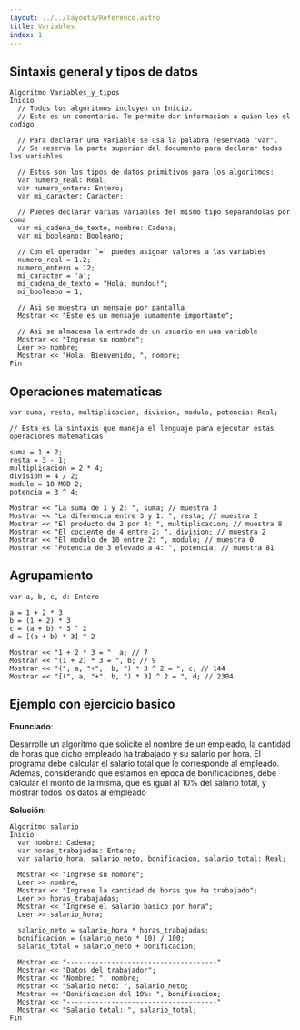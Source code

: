 ```yaml
---
layout: ../../layouts/Reference.astro
title: Variables
index: 1
---
```


## Sintaxis general y tipos de datos

```gabo
Algoritmo Variables_y_tipos
Inicio
  // Todos los algoritmos incluyen un Inicio.
  // Esto es un comentario. Te permite dar informacion a quien lea el codigo

  // Para declarar una variable se usa la palabra reservada "var".
  // Se reserva la parte superior del documento para declarar todas las variables.

  // Estos son los tipos de datos primitivos para los algoritmos:
  var numero_real: Real;
  var numero_entero: Entero;
  var mi_caracter: Caracter;

  // Puedes declarar varias variables del mismo tipo separandolas por coma
  var mi_cadena_de_texto, nombre: Cadena;
  var mi_booleano: Booleano;

  // Con el operador `=` puedes asignar valores a las variables
  numero_real = 1.2;
  numero_entero = 12;
  mi_caracter = 'a';
  mi_cadena_de_texto = "Hola, mundou!";
  mi_booleano = 1;

  // Asi se muestra un mensaje por pantalla
  Mostrar << "Este es un mensaje sumamente importante";

  // Asi se almacena la entrada de un usuario en una variable
  Mostrar << "Ingrese su nombre";
  Leer >> nombre;
  Mostrar << "Hola. Bienvenido, ", nombre;
Fin
```

## Operaciones matematicas

```gabo
var suma, resta, multiplicacion, division, modulo, potencia: Real;

// Esta es la sintaxis que maneja el lenguaje para ejecutar estas operaciones matematicas

suma = 1 + 2;
resta = 3 - 1;
multiplicacion = 2 * 4;
division = 4 / 2;
modulo = 10 MOD 2;
potencia = 3 ^ 4;

Mostrar << "La suma de 1 y 2: ", suma; // muestra 3
Mostrar << "La diferencia entre 3 y 1: ", resta; // muestra 2
Mostrar << "El producto de 2 por 4: ", multiplicacion; // muestra 8
Mostrar << "El cociente de 4 entre 2: ", division; // muestra 2
Mostrar << "El modulo de 10 entre 2: ", modulo; // muestra 0
Mostrar << "Potencia de 3 elevado a 4: ", potencia; // muestra 81
```

## Agrupamiento

```gabo
var a, b, c, d: Entero

a = 1 + 2 * 3
b = (1 + 2) * 3
c = (a + b) * 3 ^ 2
d = [(a + b) * 3] ^ 2

Mostrar << "1 + 2 * 3 = "  a; // 7
Mostrar << "(1 + 2) * 3 = ", b; // 9
Mostrar << "(", a, "+",  b, ") * 3 ^ 2 = ", c; // 144
Mostrar << "[(", a, "+", b, ") * 3] ^ 2 = ", d; // 2304
```

## Ejemplo con ejercicio basico

**Enunciado**:

Desarrolle un algoritmo que solicite el nombre de un empleado, la cantidad de horas que dicho empleado ha trabajado y su salario por hora. El programa debe calcular el salario total que le corresponde al empleado. Ademas, considerando que estamos en epoca de bonificaciones, debe calcular el monto de la misma, que es igual al 10% del salario total, y mostrar todos los datos al empleado

**Solución**:

```gabo
Algoritmo salario
Inicio
  var nombre: Cadena;
  var horas_trabajadas: Entero;
  var salario_hora, salario_neto, bonificacion, salario_total: Real;

  Mostrar << "Ingrese su nombre";
  Leer >> nombre;
  Mostrar << "Ingrese la cantidad de horas que ha trabajado";
  Leer >> horas_trabajadas;
  Mostrar << "Ingrese el salario basico por hora";
  Leer >> salario_hora;

  salario_neto = salario_hora * horas_trabajadas;
  bonificacion = (salario_neto * 10) / 100;
  salario_total = salario_neto + bonificacion;

  Mostrar << "-------------------------------------"
  Mostrar << "Datos del trabajador";
  Mostrar << "Nombre: ", nombre;
  Mostrar << "Salario neto: ", salario_neto;
  Mostrar << "Bonificacion del 10%: ", bonificacion;
  Mostrar << "-------------------------------------"
  Mostrar << "Salario total: ", salario_total;
Fin
```
